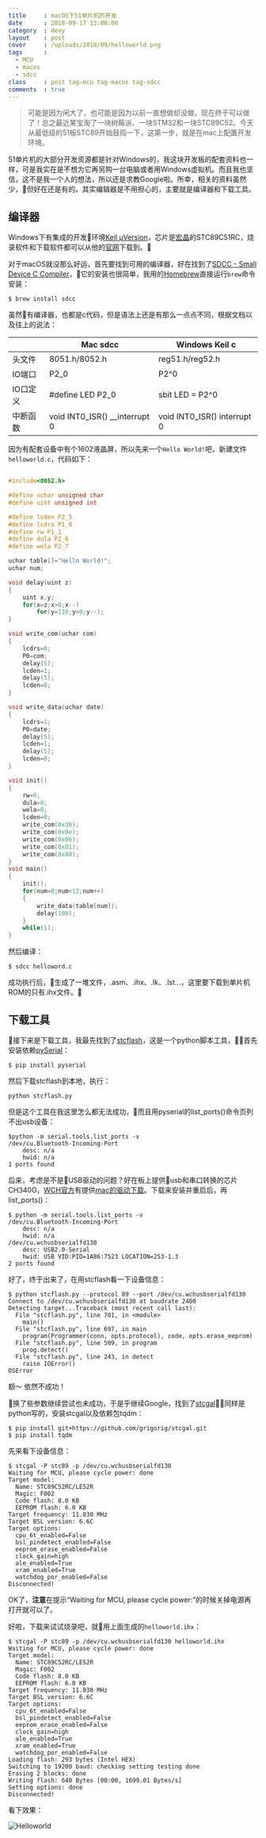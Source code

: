 ```yaml
---
title     : macOS下51单片机的开发
date      : 2018-09-17 13:00:00
category  : devy
layout    : post
cover     : /uploads/2018/09/helloworld.png
tags      : 
  - MCU
  - macos
  - sdcc
class     : post tag-mcu tag-macos tag-sdcc
comments  : true
---
```


> 可能是因为闲大了，也可能是因为以前一直想做却没做，现在终于可以做了！总之最近某宝淘了一块树莓派、一块STM32和一块STC89C52。今天从最低级的51板STC89开始鼓捣一下，这第一步，就是在mac上配置开发环境。

<!--more-->

51单片机的大部分开发资源都是针对Windows的，我这块开发板的配套资料也一样，可是我实在是不想为它再另购一台电脑或者用Windows虚拟机。而且我也坚信，这不是我一个人的想法，所以还是求教Google啦。所幸，相关的资料虽然少，但好在还是有的。其实编辑器是不用担心的，主要就是编译器和下载工具。

## 编译器

Windows下有集成的开发环境[Keil µVersion](http://www2.keil.com/mdk5/uvision/)，芯片是[宏晶](http://www.stcmcu.com/)的STC89C51RC，烧录软件和下载软件都可以从他的[官网](http://www.stcmicro.com/)下载到。

对于macOS就没那么好运，首先要找到可用的编译器，好在找到了[SDCC - Small Device C Compiler](http://sdcc.sourceforge.net/)，它的安装也很简单，我用的[Homebrew](https://brew.sh/)直接运行`brew`命令安装：

```
$ brew install sdcc
```

虽然有编译器，也都是c代码，但是语法上还是有那么一点点不同，根据文档以及往上的说法：


| |Mac sdcc|Windows Keil c|
|---|---|---|
|头文件|8051.h/8052.h|reg51.h/reg52.h|
|IO端口|P2_0|P2^0|
|IO口定义|#define LED P2_0|sbit LED = P2^0|
|中断函数|void INT0_ISR() __interrupt 0|void INT0_ISR() interrupt 0|

因为有配套设备中有个1602液晶屏，所以先来一个`Hello World!`吧，新建文件`helloworld.c`，代码如下：

```c

#include<8052.h>

#define uchar unsigned char
#define uint unsigned int

#define lcden P2_5
#define lcdrs P1_0
#define rw P1_1
#define dula P2_6
#define wela P2_7

uchar table[]="Hello World!";
uchar num;

void delay(uint z)
{
	uint x,y;
	for(x=z;x>0;x--)
		for(y=110;y>0;y--);
}

void write_com(uchar com)
{
	lcdrs=0;
	P0=com;
	delay(5);
	lcden=1;
	delay(5);
	lcden=0;
}

void write_data(uchar date)
{
	lcdrs=1;
	P0=date;
	delay(5);
	lcden=1;
	delay(5);
	lcden=0;
}

void init()
{	
    rw=0;
    dula=0;
    wela=0;
	lcden=0;
	write_com(0x38);
	write_com(0x0e);
	write_com(0x06);
	write_com(0x01);
	write_com(0x80);
}
void main()
{
	init();
	for(num=0;num<12;num++)
	{
		write_data(table[num]);
		delay(100);
	}
	while(1);
}

```

然后编译：

```
$ sdcc helloword.c
```

成功执行后，生成了一堆文件，.asm、.ihx、.lk、.lst...，这里要下载到单片机ROM的只有.ihx文件。


## 下载工具

接下来是下载工具，我最先找到了[stcflash](https://github.com/laborer/stcflash)，这是一个python脚本工具，首先安装依赖[pySerial](https://github.com/pyserial/pyserial)：

```
$ pip install pyserial
```

然后下载stcflash到本地，执行：

```
python stcflash.py
```

但是这个工具在我这里怎么都无法成功，而且用pyserial的list_ports()命令页列不出usb设备：

```
$python -m serial.tools.list_ports -v 
/dev/cu.Bluetooth-Incoming-Port
    desc: n/a
    hwid: n/a
1 ports found
```

后来，考虑是不是USB驱动的问题？好在板上提供usb和串口转换的芯片CH340G，[WCH官方](http://www.wch.cn/)有提供[mac的驱动下载](http://www.wch.cn/download/CH341SER_MAC_ZIP.html)。下载来安装并重启后，再list_ports()：

```
$ python -m serial.tools.list_ports -v
/dev/cu.Bluetooth-Incoming-Port
    desc: n/a
    hwid: n/a
/dev/cu.wchusbserialfd130
    desc: USB2.0-Serial
    hwid: USB VID:PID=1A86:7523 LOCATION=253-1.3
2 ports found
```

好了，终于出来了，在用stcflash看一下设备信息：

```
$ python stcflash.py --protocol 89 --port /dev/cu.wchusbserialfd130
Connect to /dev/cu.wchusbserialfd130 at baudrate 2400
Detecting target...Traceback (most recent call last):
  File "stcflash.py", line 701, in <module>
    main()
  File "stcflash.py", line 697, in main
    program(Programmer(conn, opts.protocol), code, opts.erase_eeprom)
  File "stcflash.py", line 509, in program
    prog.detect()
  File "stcflash.py", line 243, in detect
    raise IOError()
OSError
```

额～ 依然不成功！

换了些参数继续尝试也未成功，于是乎继续Google，找到了[stcgal](https://github.com/grigorig/stcgal)，同样是python写的，安装stcgal以及依赖包tqdm：

```
$ pip install git+https://github.com/grigorig/stcgal.git
$ pip install tqdm
```

先来看下设备信息：

```
$ stcgal -P stc89 -p /dev/cu.wchusbserialfd130
Waiting for MCU, please cycle power: done
Target model:
  Name: STC89C52RC/LE52R
  Magic: F002
  Code flash: 8.0 KB
  EEPROM flash: 6.0 KB
Target frequency: 11.030 MHz
Target BSL version: 6.6C
Target options:
  cpu_6t_enabled=False
  bsl_pindetect_enabled=False
  eeprom_erase_enabled=False
  clock_gain=high
  ale_enabled=True
  xram_enabled=True
  watchdog_por_enabled=False
Disconnected!
```

OK了，**注意**在提示“Waiting for MCU, please cycle power:”的时候关掉电源再打开就可以了。

好啦，下载来试试烧录吧，就用上面生成的`helloworld.ihx`：

```
$ stcgal -P stc89 -p /dev/cu.wchusbserialfd130 helloworld.ihx
Waiting for MCU, please cycle power: done
Target model:
  Name: STC89C52RC/LE52R
  Magic: F002
  Code flash: 8.0 KB
  EEPROM flash: 6.0 KB
Target frequency: 11.030 MHz
Target BSL version: 6.6C
Target options:
  cpu_6t_enabled=False
  bsl_pindetect_enabled=False
  eeprom_erase_enabled=False
  clock_gain=high
  ale_enabled=True
  xram_enabled=True
  watchdog_por_enabled=False
Loading flash: 293 bytes (Intel HEX)
Switching to 19200 baud: checking setting testing done
Erasing 2 blocks: done
Writing flash: 640 Bytes [00:00, 1699.01 Bytes/s]
Setting options: done
Disconnected!
```

看下效果：


![Helloworld](/uploads/2018/09/helloworld.gif)